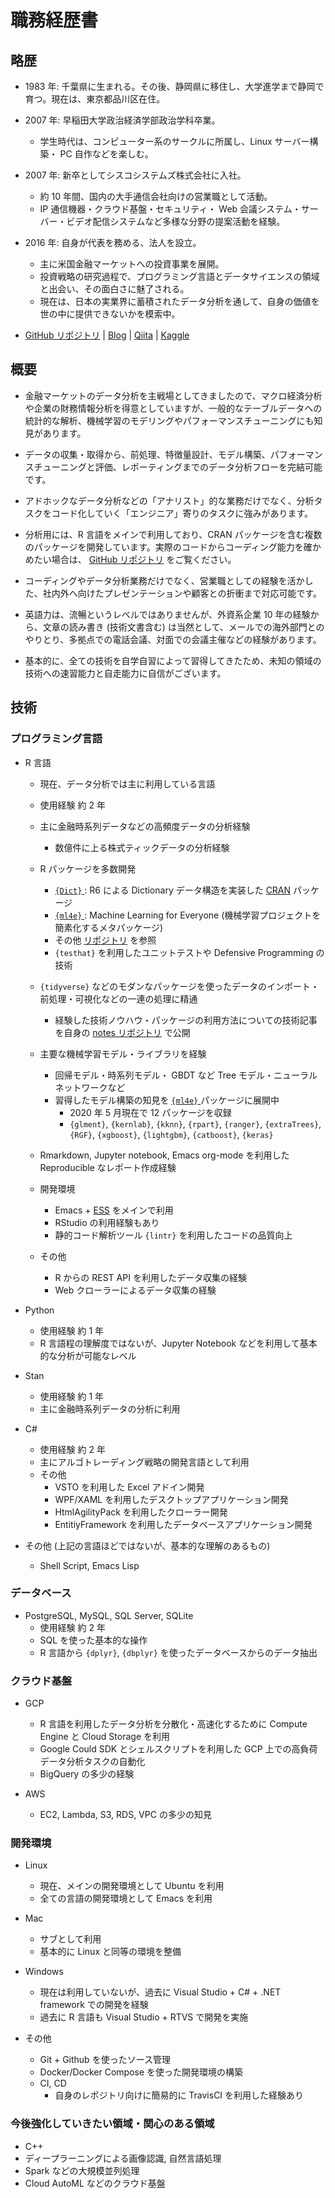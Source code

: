 
# 職務経歴書

## 略歴

-   1983 年: 千葉県に生まれる。その後、静岡県に移住し、大学進学まで静岡で育つ。現在は、東京都品川区在住。
-   2007 年: 早稲田大学政治経済学部政治学科卒業。
    -   学生時代は、コンピューター系のサークルに所属し、Linux サーバー構築・ PC 自作などを楽しむ。
-   2007 年: 新卒としてシスコシステムズ株式会社に入社。
    -   約 10 年間、国内の大手通信会社向けの営業職として活動。
    -   IP 通信機器・クラウド基盤・セキュリティ・ Web 会議システム・サーバー・ビデオ配信システムなど多様な分野の提案活動を経験。
-   2016 年: 自身が代表を務める、法人を設立。
    -   主に米国金融マーケットへの投資事業を展開。
    -   投資戦略の研究過程で、プログラミング言語とデータサイエンスの領域と出会い、その面白さに魅了される。
    -   現在は、日本の実業界に蓄積されたデータ分析を通して、自身の価値を世の中に提供できないかを模索中。

-   [GitHub リポジトリ](https://github.com/five-dots?tab=repositories) | [Blog](https://objective-boyd-9b8f29.netlify.app/) | [Qiita](https://qiita.com/five-dots) | [Kaggle](https://www.kaggle.com/shasai)

## 概要

-   金融マーケットのデータ分析を主戦場としてきましたので、マクロ経済分析や企業の財務情報分析を得意としていますが、一般的なテーブルデータへの統計的な解析、機械学習のモデリングやパフォーマンスチューニングにも知見があります。

-   データの収集・取得から、前処理、特徴量設計、モデル構築、パフォーマンスチューニングと評価、レポーティングまでのデータ分析フローを完結可能です。

-   アドホックなデータ分析などの「アナリスト」的な業務だけでなく、分析タスクをコード化していく「エンジニア」寄りのタスクに強みがあります。

-   分析用には、R 言語をメインで利用しており、CRAN パッケージを含む複数のパッケージを開発しています。実際のコードからコーディング能力を確かめたい場合は、 [GitHub リポジトリ](https://github.com/five-dots?tab=repositories) をご覧ください。

-   コーディングやデータ分析業務だけでなく、営業職としての経験を活かした、社内外へ向けたプレゼンテーションや顧客との折衝まで対応可能です。

-   英語力は、流暢というレベルではありませんが、外資系企業 10 年の経験から、文章の読み書き (技術文書含む) は当然として、メールでの海外部門とのやりとり、多拠点での電話会議、対面での会議主催などの経験があります。

-   基本的に、全ての技術を自学自習によって習得してきたため、未知の領域の技術への速習能力と自走能力に自信がございます。

## 技術

### プログラミング言語

-   R 言語
    -   現在、データ分析では主に利用している言語
    -   使用経験 約 2 年
    -   主に金融時系列データなどの高頻度データの分析経験
        -   数億件に上る株式ティックデータの分析経験
    
    -   R パッケージを多数開発
        -   [ `{Dict}` ](https://github.com/five-dots/Dict): R6 による Dictionary データ構造を実装した [CRAN](https://cran.r-project.org/web/packages/Dict/index.html) パッケージ
        -   [ `{ml4e}` ](https://github.com/five-dots/ml4e): Machine Learning for Everyone (機械学習プロジェクトを簡素化するメタパッケージ)
        -   その他 [リポジトリ](https://github.com/five-dots) を参照
        -   `{testhat}` を利用したユニットテストや Defensive Programming の技術
    
    -   `{tidyverse}` などのモダンなパッケージを使ったデータのインポート・前処理・可視化などの一連の処理に精通
        -   経験した技術ノウハウ・パッケージの利用方法についての技術記事を自身の [notes リポジトリ](https://github.com/five-dots/notes) で公開
    
    -   主要な機械学習モデル・ライブラリを経験
        -   回帰モデル・時系列モデル・ GBDT など Tree モデル・ニューラルネットワークなど
        -   習得したモデル構築の知見を [ `{ml4e}` ](https://github.com/five-dots/ml4e) パッケージに展開中
            -   2020 年 5 月現在で 12 パッケージを収録
            -   `{glment}`, `{kernlab}`, `{kknn}`, `{rpart}`, `{ranger}`, `{extraTrees}`, `{RGF}`, `{xgboost}`, `{lightgbm}`, `{catboost}`, `{keras}`
    
    -   Rmarkdown, Jupyter notebook, Emacs org-mode を利用した Reproducible なレポート作成経験
    -   開発環境
        -   Emacs + [ESS](https://ess.r-project.org/index.php?Section=home) をメインで利用
        -   RStudio の利用経験もあり
        -   静的コード解析ツール `{lintr}` を利用したコードの品質向上
    -   その他
        -   R からの REST API を利用したデータ収集の経験
        -   Web クローラーによるデータ収集の経験



-   Python
    -   使用経験 約 1 年
    -   R 言語程の理解度ではないが、Jupyter Notebook などを利用して基本的な分析が可能なレベル



-   Stan
    -   使用経験 約 1 年
    -   主に金融時系列データの分析に利用



-   C#
    -   使用経験 約 2 年
    -   主にアルゴトレーディング戦略の開発言語として利用
    -   その他
        -   VSTO を利用した Excel アドイン開発
        -   WPF/XAML を利用したデスクトップアプリケーション開発
        -   HtmlAgilityPack を利用したクローラー開発
        -   EntitiyFramework を利用したデータベースアプリケーション開発



-   その他 (上記の言語ほどではないが、基本的な理解のあるもの)
    -   Shell Script, Emacs Lisp

### データベース

-   PostgreSQL, MySQL, SQL Server, SQLite
    -   使用経験 約 2 年
    -   SQL を使った基本的な操作
    -   R 言語から `{dplyr}`, `{dbplyr}` を使ったデータベースからのデータ抽出

### クラウド基盤

-   GCP
    -   R 言語を利用したデータ分析を分散化・高速化するために Compute Engine と Cloud Storage を利用
    -   Google Could SDK とシェルスクリプトを利用した GCP 上での高負荷データ分析タスクの自動化
    -   BigQuery の多少の経験

-   AWS
    -   EC2, Lambda, S3, RDS, VPC の多少の知見

### 開発環境

-   Linux
    -   現在、メインの開発環境として Ubuntu を利用
    -   全ての言語の開発環境として Emacs を利用

-   Mac
    -   サブとして利用
    -   基本的に Linux と同等の環境を整備

-   Windows
    -   現在は利用していないが、過去に Visual Studio + C# + .NET framework での開発を経験
    -   過去に R 言語も Visual Studio + RTVS で開発を実施

-   その他
    -   Git + Github を使ったソース管理
    -   Docker/Docker Compose を使った開発環境の構築
    -   CI, CD
        -   自身のレポジトリ向けに簡易的に TravisCI を利用した経験あり

### 今後強化していきたい領域・関心のある領域

-   C++
-   ディープラーニングによる画像認識, 自然言語処理
-   Spark などの大規模並列処理
-   Cloud AutoML などのクラウド基盤
